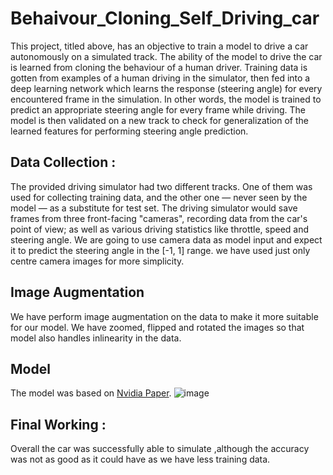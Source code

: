 # Behaivour_Cloning_Self_Driving_car

This project, titled above, has an objective to train a model to drive a car autonomously on a simulated track. The ability of the model to drive the car is learned from cloning the behaviour of a human driver. Training data is gotten from examples of a human driving in the simulator, then fed into a deep learning network which learns the response (steering angle) for every encountered frame in the simulation. In other words, the model is trained to predict an appropriate steering angle for every frame while driving. The model is then validated on a new track to check for generalization of the learned features for performing steering angle prediction.

## Data Collection :
The provided driving simulator had two different tracks. One of them was used for collecting training data, and the other one — never seen by the model — as a substitute for test set.
The driving simulator would save frames from three front-facing "cameras", recording data from the car's point of view; as well as various driving statistics like throttle, speed and steering angle. We are going to use camera data as model input and expect it to predict the steering angle in the [-1, 1] range.
we have used just only centre camera images for more simplicity.

## Image Augmentation
 We have perform image augmentation on the data to make it more suitable for our model.
 We have zoomed, flipped and rotated the images so that model also handles inlinearity in the data.
 
 ## Model
 The model was based on [Nvidia Paper](https://arxiv.org/abs/1604.07316). 
 ![image](https://user-images.githubusercontent.com/68099982/189867949-c3a5c937-cd06-40c7-af13-fdf1db0ea18d.png)
 
 
 
 ## Final Working :
 Overall the car was successfully able to simulate ,although the accuracy was not as good as it could have as we have less training data.
 
